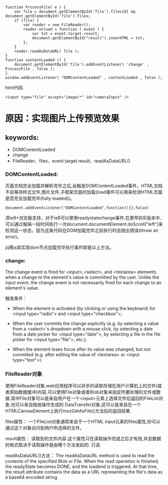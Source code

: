     function ProcessFile( e ) { 
        var file = document.getElementById('file').files[0] && document.getElementById('file').files;
        if (file) {
            var reader = new FileReader();
            reader.onload = function ( event ) { 
                var txt = event.target.result;
                document.getElementById("result").innerHTML = txt;
            };
        }
        reader.readAsDataURL( file );
    }
    function contentLoaded () {
        document.getElementById('file').addEventListener( 'change' , ProcessFile , false );
    }
    window.addEventListener( "DOMContentLoaded" , contentLoaded , false );
html代码

    <input type="file" accept="image/*" id="cameraInput" />

# 原因：实现图片上传预览效果
## keywords:
* DOMContentLoaded
* change
* FileReader、files、event.target.result、readAsDataURL()


### DOMContentLoaded:
页面文档完全加载并解析完毕之后,会触发DOMContentLoaded事件，HTML文档不会等待样式文件,图片文件,子框架页面的加载(load事件可以用来检测HTML页面是否完全加载完毕(fully-loaded))。

	document.addEventListener("DOMContentLoaded",function(){},false)
	
须ie9+浏览器支持，对于ie8可以使用readystatechange事件,在更早的IE版本中,可以通过每隔一段时间执行一次document.documentElement.doScroll("left")来检测这一状态，因为这条代码在DOM加载完毕之前执行时会抛出错误(throw an error)。

jq等js库实现dom节点加载完毕执行事件即是以上方法。

### change:
The change event is fired for \<input>,\<select>, and \<textarea> elements when a change to the element's value is committed by the user. Unlike the input event, the change event is not necessarily fired for each change to an element's value.

触发条件：

* When the element is activated (by clicking or using the keyboard) for \<input type="radio"> and \<input type="checkbox">;

* When the user commits the change explicitly (e.g. by selecting a value from a \<select>'s dropdown with a mouse click, by selecting a date from a date picker for \<input type="date">, by selecting a file in the file picker for \<input type="file">, etc.);

* When the element loses focus after its value was changed, but not commited (e.g. after editing the value of \<textarea> or \<input type="text">).

### FileReader对象
使用FileReader对象,web应用程序可以异步的读取存储在用户计算机上的文件(或者原始数据缓冲)内容,可以使用File对象或者Blob对象来指定所要处理的文件或数据.其中File对象可以是来自用户在一个\<input>元素上选择文件后返回的FileList对象,也可以来自拖放操作生成的 DataTransfer对象,还可以是来自在一个HTMLCanvasElement上执行mozGetAsFile()方法后的返回结果.

files属性：
一个FileList对象通常来自于一个HTML input元素的files属性,你可以通过这个对象访问到用户所选择的文件。

result属性：
读取到的文件内容.这个属性只在读取操作完成之后才有效,并且数据的格式取决于读取操作是由哪个方法发起的. 只读.

readAsDataURL()方法：
The readAsDataURL method is used to read the contents of the specified Blob or File. When the read operation is finished, the readyState becomes DONE, and the loadend is triggered. At that time, the result attribute contains  the data as a URL representing the file's data as a base64 encoded string.


